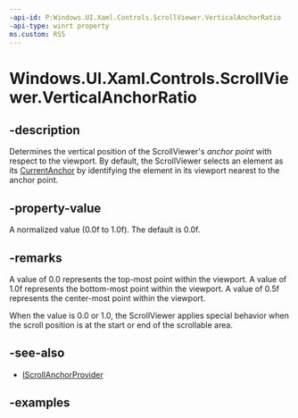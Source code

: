 ```yaml
---
-api-id: P:Windows.UI.Xaml.Controls.ScrollViewer.VerticalAnchorRatio
-api-type: winrt property
ms.custom: RS5
---
```


<!-- Property syntax.
public double VerticalAnchorRatio { get;  set; }
-->

# Windows.UI.Xaml.Controls.ScrollViewer.VerticalAnchorRatio

## -description

Determines the vertical position of the ScrollViewer's *anchor point* with respect to the viewport. By default, the ScrollViewer selects an element as its [CurrentAnchor](iscrollanchorprovider_currentanchor) by identifying the element in its viewport nearest to the anchor point.

## -property-value

A normalized value (0.0f to 1.0f). The default is 0.0f.

## -remarks

A value of 0.0 represents the top-most point within the viewport. A value of 1.0f represents the bottom-most point within the viewport. A value of 0.5f represents the center-most point within the viewport.

When the value is 0.0 or 1.0, the ScrollViewer applies special behavior when the scroll position is at the start or end of the scrollable area.

## -see-also

* [IScrollAnchorProvider](iscrollanchorprovider)

## -examples
